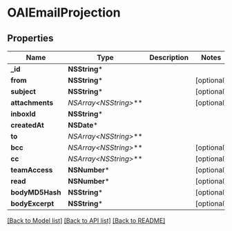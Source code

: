 # OAIEmailProjection

## Properties
Name | Type | Description | Notes
------------ | ------------- | ------------- | -------------
**_id** | **NSString*** |  | 
**from** | **NSString*** |  | [optional] 
**subject** | **NSString*** |  | [optional] 
**attachments** | **NSArray&lt;NSString*&gt;*** |  | [optional] 
**inboxId** | **NSString*** |  | 
**createdAt** | **NSDate*** |  | 
**to** | **NSArray&lt;NSString*&gt;*** |  | 
**bcc** | **NSArray&lt;NSString*&gt;*** |  | [optional] 
**cc** | **NSArray&lt;NSString*&gt;*** |  | [optional] 
**teamAccess** | **NSNumber*** |  | [optional] 
**read** | **NSNumber*** |  | [optional] 
**bodyMD5Hash** | **NSString*** |  | [optional] 
**bodyExcerpt** | **NSString*** |  | [optional] 

[[Back to Model list]](../README#documentation-for-models) [[Back to API list]](../README#documentation-for-api-endpoints) [[Back to README]](../README)


